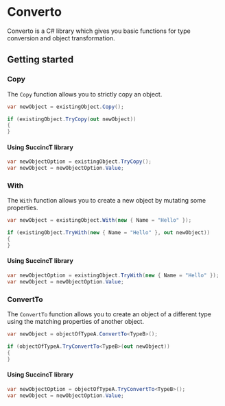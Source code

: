 # Converto

Converto is a C# library which gives you basic functions for type conversion and object transformation.

## Getting started

### Copy

The `Copy` function allows you to strictly copy an object.

```csharp
var newObject = existingObject.Copy();
```

```csharp
if (existingObject.TryCopy(out newObject))
{
}
```

#### Using SuccincT library

```csharp
var newObjectOption = existingObject.TryCopy();
var newObject = newObjectOption.Value;
```

### With

The `With` function allows you to create a new object by mutating some properties.

```csharp
var newObject = existingObject.With(new { Name = "Hello" });
```

```csharp
if (existingObject.TryWith(new { Name = "Hello" }, out newObject))
{
}
```

#### Using SuccincT library

```csharp
var newObjectOption = existingObject.TryWith(new { Name = "Hello" });
var newObject = newObjectOption.Value;
```

### ConvertTo

The `ConvertTo` function allows you to create an object of a different type using the matching properties of another object.

```csharp
var newObject = objectOfTypeA.ConvertTo<TypeB>();
```

```csharp
if (objectOfTypeA.TryConvertTo<TypeB>(out newObject))
{
}
```

#### Using SuccincT library

```csharp
var newObjectOption = objectOfTypeA.TryConvertTo<TypeB>();
var newObject = newObjectOption.Value;
```